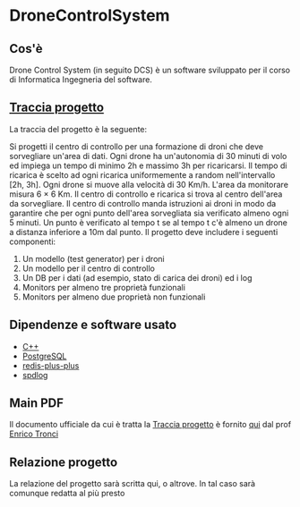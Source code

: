 # DroneControlSystem

## Cos'è

Drone Control System (in seguito DCS) è un software sviluppato per il corso di Informatica Ingegneria del software.

## [Traccia progetto](#traccia-progetto)

La traccia del progetto è la seguente:

Si progetti il centro di controllo per una formazione di droni che deve sorvegliare un'area di dati. Ogni drone ha
un'autonomia di 30 minuti di volo ed impiega un tempo di minimo 2h e massimo 3h per ricaricarsi. Il tempo di ricarica è
scelto ad ogni ricarica uniformemente a random nell'intervallo [2h, 3h]. Ogni drone si muove alla velocità di 30 Km/h.
L'area da monitorare misura 6 × 6 Km. Il centro di controllo e ricarica si trova al centro dell'area da sorvegliare. Il
centro di controllo manda istruzioni ai droni in modo da garantire che per ogni punto dell'area sorvegliata sia
verificato almeno ogni 5 minuti. Un punto è verificato al tempo t se al tempo t c'è almeno un drone a distanza inferiore
a 10m dal punto. Il progetto deve includere i seguenti componenti:

1. Un modello (test generator) per i droni
2. Un modello per il centro di controllo
3. Un DB per i dati (ad esempio, stato di carica dei droni) ed i log
4. Monitors per almeno tre proprietà funzionali
5. Monitors per almeno due proprietà non funzionali

## Dipendenze e software usato

- [C++](https://isocpp.org/)
- [PostgreSQL](https://www.postgresql.org/)
- [redis-plus-plus](https://github.com/sewenew/redis-plus-plus)
- [spdlog](https://github.com/gabime/spdlog)

## Main PDF

Il documento ufficiale da cui è tratta la [Traccia progetto](#traccia-progetto) è
fornito [qui](https://drive.google.com/drive/folders/1HCPIGL4mzhRJXjWQehEopvJYqsjLs2WF) dal
prof [Enrico Tronci](https://corsidilaurea.uniroma1.it/it/users/enricotronciuniroma1it)

## Relazione progetto

La relazione del progetto sarà scritta qui, o altrove. In tal caso sarà comunque redatta al più presto
